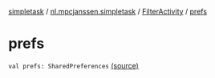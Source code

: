 [simpletask](../../index.md) / [nl.mpcjanssen.simpletask](../index.md) / [FilterActivity](index.md) / [prefs](.)

# prefs

`val prefs: SharedPreferences` [(source)](https://github.com/mpcjanssen/simpletask-android/blob/master/src/main/java/nl/mpcjanssen/simpletask/FilterActivity.kt#L35)